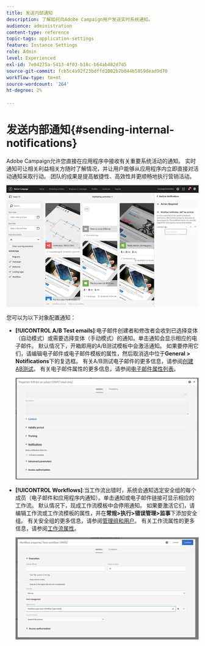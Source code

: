 ```yaml
---
title: 发送内部通知
description: 了解如何向Adobe Campaign用户发送实时系统通知。
audience: administration
content-type: reference
topic-tags: application-settings
feature: Instance Settings
role: Admin
level: Experienced
exl-id: 7e04275a-5413-4f03-b18c-b64ab482d7d5
source-git-commit: fcb5c4a92f23bdffd1082b7b044b5859dead9d70
workflow-type: tm+mt
source-wordcount: '264'
ht-degree: 2%

---
```


# 发送内部通知{#sending-internal-notifications}

Adobe Campaign允许您直接在应用程序中接收有关重要系统活动的通知。 实时通知可让相关利益相关方随时了解情况，并让用户能够从应用程序内立即直接对活动通知采取行动。 团队的成果是提高敏捷性、高效性并更顺畅地执行营销活动。

![](assets/pulse_3.png)

您可以为以下对象配置通知：

* **[!UICONTROL A/B Test emails]**:电子邮件创建者和修改者会收到已选择变体（自动模式）或需要选择变体（手动模式）的通知。单击通知会显示相应的电子邮件。 默认情况下，开箱即用的A/B测试模板中会激活通知。 如果要停用它们，请编辑电子邮件或电子邮件模板的属性，然后取消选中位于&#x200B;**General > Notifications**&#x200B;下的复选框。 有关A/B测试电子邮件的更多信息，请参阅[创建AB测试](../../channels/using/designing-an-a-b-test-email.md)。 有关电子邮件属性的更多信息，请参阅[电子邮件属性列表](../../administration/using/configuring-email-channel.md#list-of-email-properties)。

   ![](assets/pulse_2.png)

* **[!UICONTROL Workflows]**:当工作流出错时，系统会通知选定安全组的每个成员（电子邮件和应用程序内通知）。单击通知或电子邮件链接可显示相应的工作流。 默认情况下，现成工作流模板中会停用通知。 如果要激活它们，请编辑工作流或工作流模板的属性，并在&#x200B;**常规>执行>错误管理>监事**&#x200B;下添加安全组。 有关安全组的更多信息，请参阅[管理组和用户](../../administration/using/managing-groups-and-users.md)。 有关工作流属性的更多信息，请参阅[工作流属性](../../automating/using/managing-execution-options.md)。

   ![](assets/pulse_1.png)
